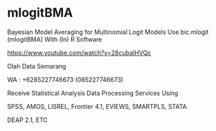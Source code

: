 # mlogitBMA
Bayesian Model Averaging for Multinomial Logit Models Use bic.mlogit (mlogitBMA) With (In) R Software

https://www.youtube.com/watch?v=28cubaIHVQc

Olah Data Semarang

WA : +6285227746673 (085227746673)

Receive Statistical Analysis Data Processing Services Using

SPSS, AMOS, LISREL, Frontier 4.1, EVIEWS, SMARTPLS, STATA

DEAP 2.1, ETC

